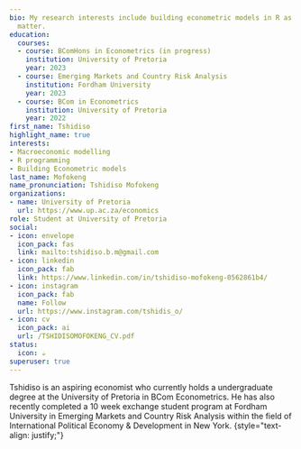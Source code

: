 ```yaml
---
bio: My research interests include building econometric models in R as well as macroeconomic modelling. 
  matter.
education:
  courses:
  - course: BComHons in Econometrics (in progress)
    institution: University of Pretoria
    year: 2023
  - course: Emerging Markets and Country Risk Analysis
    institution: Fordham University
    year: 2023
  - course: BCom in Econometrics
    institution: University of Pretoria
    year: 2022
first_name: Tshidiso
highlight_name: true
interests:
- Macroeconomic modelling
- R programming
- Building Econometric models
last_name: Mofokeng
name_pronunciation: Tshidiso Mofokeng
organizations:
- name: University of Pretoria
  url: https://www.up.ac.za/economics
role: Student at University of Pretoria
social:
- icon: envelope
  icon_pack: fas
  link: mailto:tshidiso.b.m@gmail.com
- icon: linkedin
  icon_pack: fab
  link: https://www.linkedin.com/in/tshidiso-mofokeng-0562861b4/
- icon: instagram
  icon_pack: fab
  name: Follow
  url: https://www.instagram.com/tshidis_o/
- icon: cv
  icon_pack: ai
  url: /TSHIDISOMOFOKENG_CV.pdf
status:
  icon: ☕️
superuser: true
---
```


Tshidiso is an aspiring economist who currently holds a undergraduate degree at the University of Pretoria in BCom Econometrics. He has also recently completed a 10 week exchange student program at Fordham University in Emerging Markets and Country Risk Analysis within the field of International Political Economy & Development in New York.
{style="text-align: justify;"}
